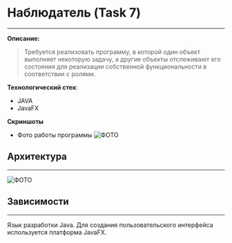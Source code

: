 [1]:images/work.jpg
[2]:images/class.jpg

# Наблюдатель (Task 7)

---
**Описание:**

> Требуется реализовать программу, в которой один объект выполняет некоторую задачу, 
> а другие объекты отслеживают его состояния для реализации собственной функциональности
> в соответствии с ролями.

**Технологический стек**:
* JAVA
* JavaFX

**Скриншоты**
* Фото работы программы
  ![ФОТО][1]

## Архитектура

---
![ФОТО][2]

## Зависимости

---
Язык разработки Java.
Для создания пользовательского интерфейса используется платформа JavaFX.